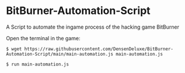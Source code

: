 # BitBurner-Automation-Script
A Script to automate the ingame process of the hacking game BitBurner

Open the terminal in the game:

```
$ wget https://raw.githubusercontent.com/DensenDeluxe/BitBurner-Automation-Script/main/main-automation.js main-automation.js
```
```
$ run main-automation.js
```
